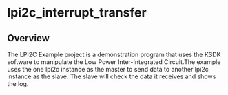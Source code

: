 # lpi2c_interrupt_transfer

## Overview
The LPI2C Example project is a demonstration program that uses the KSDK software to manipulate the Low Power
Inter-Integrated Circuit.The example uses the one lpi2c instance as the master to send data to another lpi2c instance as the slave. The slave will
check the data it receives and shows the log.

